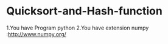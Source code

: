 # Quicksort-and-Hash-function
1.You have Program python
2.You have extension numpy :http://www.numpy.org/
